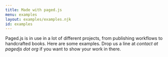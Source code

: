 ```yaml
---
title: Made with paged.js
menu: examples
layout: examples/examples.njk
id: examples
---
```


Paged.js is in use in a lot of different projects, from publishing workflows to handcrafted books.
Here are some examples. Drop us a line at *contact at pagedjs dot org* if you want to show your work in there.
